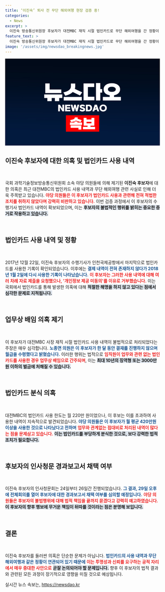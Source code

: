 ```yaml
---
title: ‘이진숙’ 퇴사 전 무단 해외여행 현장 검증 중!
categories:
  - News
excerpt: >
  이진숙 방송통신위원장 후보자가 대전MBC 재직 시절 법인카드로 무단 해외여행을 간 정황이 드러나며 큰 논란이 일고 있다. 야당 의원들은 법인카드 내역과 휴가 기간의 불일치를 지적하며, 업무상 배임 혐의를 제기했다. 청문회 결과에 따라 그의 인사청문 보고서가 채택될지 주목된다.
feature_text: >
  이진숙 방송통신위원장 후보자가 대전MBC 재직 시절 법인카드로 무단 해외여행을 간 정황이 드러나며 큰 논란이 일고 있다. 야당 의원들은 법인카드 내역과 휴가 기간의 불일치를 지적하며, 업무상 배임 혐의를 제기했다. 청문회 결과에 따라 그의 인사청문 보고서가 채택될지 주목된다.
image: '/assets/img/newsdao_breakingnews.jpg'
---
```


<p><img src="/assets/img/newsdao_breakingnews.jpg" alt="ontimetimes 속보" /></p>

<h2 data-ke-size="size26">이진숙 후보자에 대한 의혹 및 법인카드 사용 내역</h2>

<p data-ke-size="size16">&nbsp;</p>

<p>국회 과학기술정보방송통신위원회 소속 야당 의원들에 의해 제기된 <b>이진숙 후보자</b>에 대한 의혹은 최근 대전MBC의 법인카드 사용 내역과 무단 해외여행 관련 사실로 인해 더욱 주목받고 있습니다. <b><span style="color: #ee2323;">야당 의원들은 이 후보자가 법인카드 사용과 관련해 전혀 적법한 조치를 취하지 않았다며 강력히 비판하고 있습니다.</span></b>  이번 검증 과정에서 이 후보자의 수행기사 법인카드 내역이 확보되었으며, 이는 <b><span style="background-color: #21538527;">후보자의 불법적인 행위를 밝히는 중요한 증거로 작용하고 있습니다.</span></b> </p>

<p data-ke-size="size16">&nbsp;</p>

<h2 data-ke-size="size26">법인카드 사용 내역 및 정황</h2>

<p data-ke-size="size16">&nbsp;</p>

<p>2017년 12월 22일, 이진숙 후보자의 수행기사가 인천국제공항에서 마지막으로 법인카드를 사용한 기록이 확인되었습니다. 이후에는 <b><span style="color: #1a5490;">결제 내역이 전혀 존재하지 않다가 2018년 1월 2일에 다시 사용한 기록이 나타났습니다.</span></b> <b><span style="color: #ee2323;">이 후보자는 그러한 사용 내역에 대해 여러 차례 자료 제출을 요청했으나, '개인정보 제공 미동의'를 이유로 거부했습니다.</span></b> 이는 국회에서 법인카드를 통해 발생한 의혹에 대해 <b><span style="background-color: #21538527;">적절한 해명을 하지 않고 있다는 점에서 심각한 문제로 지적됩니다.</span></b> </p>

<p data-ke-size="size16">&nbsp;</p>

<h2 data-ke-size="size26">업무상 배임 의혹 제기</h2>

<p data-ke-size="size16">&nbsp;</p>

<p>이 후보자가 대전MBC 사장 재직 시절 법인카드 사용 내역이 불법적으로 처리되었다는 주장은 매우 심각합니다. <b><span style="color: #1a5490;">노종면 의원은 이 후보자가 한 달 동안 결재를 진행하지 않으며 월급을 수령했다고 밝혔습니다.</span></b> 이러한 행위는 법적으로 <b><span style="color: #ee2323;">임직원이 업무와 관련 없는 법인카드를 사용한 경우 업무상 배임으로 간주되며</span></b>, 이는 <b><span style="background-color: #21538527;">최대 10년의 징역형 또는 3000만원 이하의 벌금에 처해질 수 있습니다.</span></b> </p>

<p data-ke-size="size16">&nbsp;</p>

<h2 data-ke-size="size26">법인카드 분식 의혹</h2>

<p data-ke-size="size16">&nbsp;</p>

<p>대전MBC의 법인카드 사용 한도는 월 220만 원이었으나, 이 후보는 이를 초과하여 사용한 내역이 지속적으로 발견되었습니다. <b><span style="color: #1a5490;">야당 의원들은 이 후보자가 월 평균 420만원 이상을 사용한 것으로 나타났다고 전하며</span></b> <b><span style="color: #ee2323;">업무와 관계없는 접대비로 처리된 내역이 많다는 점을 문제삼고 있습니다.</span></b> <b><span style="background-color: #21538527;">이는 법인카드를 부당하게 분식한 것으로, 보다 강력한 법적 조치가 필요합니다.</span></b> </p>

<p data-ke-size="size16">&nbsp;</p>

<h2 data-ke-size="size26">후보자의 인사청문 경과보고서 채택 여부</h2>

<p data-ke-size="size16">&nbsp;</p>

<p>이진숙 후보자의 인사청문회는 24일부터 26일간 진행되었습니다. <b><span style="color: #1a5490;">그 결과, 29일 오후에 전체회의를 열어 후보자에 대한 경과보고서 채택 여부를 심의할 예정입니다.</span></b> <b><span style="color: #ee2323;">야당 의원들은 후보자의 불법행위에 대해 법적 책임을 끝까지 묻겠다고 강력히 예고하였습니다.</span></b> <b><span style="background-color: #21538527;">이 후보자의 향후 행보에 무거운 책임이 뒤따를 것이라는 점은 분명해 보입니다.</span></b> </p>

<p data-ke-size="size16">&nbsp;</p>

<h2 data-ke-size="size26">결론</h2>

<p data-ke-size="size16">&nbsp;</p>

<p>이진숙 후보자를 둘러싼 의혹은 단순한 문제가 아닙니다. <b><span style="color: #1a5490;">법인카드의 사용 내역과 무단 해외여행과 같은 정황이 연관되어 있기 때문에</span></b> <b><span style="color: #ee2323;">이는 투명성과 신뢰를 요구하는 공적 자리에서 매우 중대한 사안으로</span></b> <b><span style="background-color: #21538527;">곧잘 논의되어야 할 문제입니다.</span></b> 향후 이 후보자의 법적 결과와 관련된 모든 과정이 장기적으로 영향을 미칠 것으로 예상됩니다. </p>
실시간 뉴스 속보는, <a href="https://newsdao.kr" rel="dofollow">https://newsdao.kr</a>


